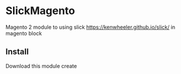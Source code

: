# SlickMagento
Magento 2 module to using slick https://kenwheeler.github.io/slick/ in magento block

## Install
Download this module
create
